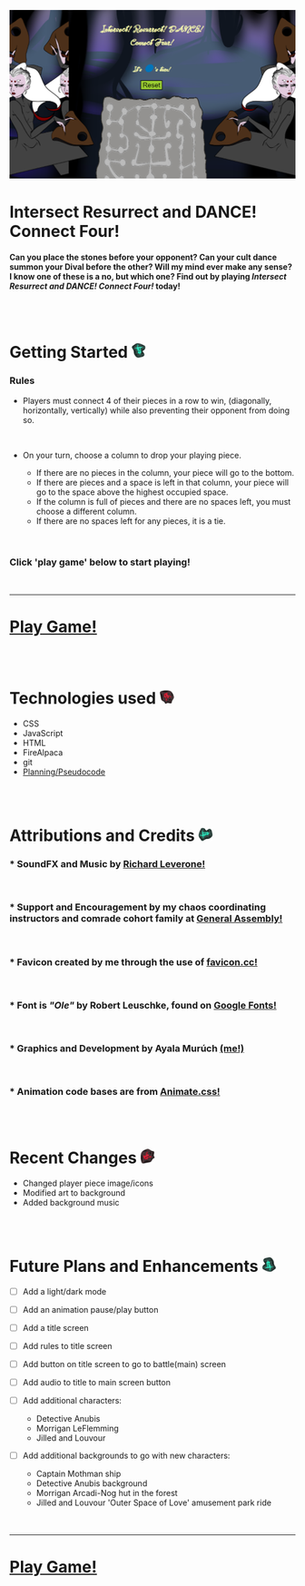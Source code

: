<!-- game image here -->
![Game Screenshot](assets/images/Screenshot_20221222_110432.png)


 # Intersect Resurrect and DANCE! Connect Four!



#### Can you place the stones before your opponent? Can your cult dance summon your Dival before the other? Will my mind ever make any sense? I know one of these is a no, but which one? Find out by playing *Intersect Resurrect and DANCE! Connect Four!* today!

<br>
<br>

# Getting Started <img src="assets/images/cyan_sigil_1.png" alt="stone icon" width="25">  

### Rules
* Players must connect 4 of their pieces in a row to win, (diagonally, horizontally, vertically) while also preventing their opponent from doing so.
<br>

* On your turn, choose a column to drop your playing piece. 
    
    - If there are no pieces in the column, your piece will go to the bottom. 
    - If there are pieces and a space is left in that column, your piece will go to the space above the highest occupied space. 
    - If the column is full of pieces and there are no spaces left, you must choose a different column.
    - If there are no spaces left for any pieces, it is a tie.
<br>

### Click 'play game' below to start playing! 
<br>

---

# [Play Game!](https://intersect-resurrect-and-dance-c4.netlify.app/ "link to game")

<br>
<br>

# Technologies used <img src="assets/images/red_sigil_1.png" alt="stone icon" width="25">  

* CSS 
* JavaScript
* HTML
* FireAlpaca
* git
* [Planning/Pseudocode](https://docs.google.com/document/d/1w5DGXwZ7LdfSgmjjILCHvqyxNmkBbq5HKk6fkJ9SR4s/edit#heading=h.21wptgo2t5wd "google doc planning and pseudocode")

<br>
<br>

# Attributions and Credits <img src="assets/images/cyan_sigil_2.png" alt="stone icon" width="25">  
### * SoundFX and Music by [Richard Leverone!](https://www.bandmix.com/richard-leverone/ "Richard Leverone's homepage")

<br>

### * Support and Encouragement by my chaos coordinating instructors and comrade cohort family at [General Assembly!](https://generalassemb.ly/ "my LinkedIn")

<br>

### * Favicon created by me through the use of [favicon.cc!](https://www.favicon.cc/ "favicon.cc website")

<br>

### * Font is _"Ole"_ by Robert Leuschke, found on [Google Fonts!](https://fonts.google.com/?query=Robert+Leuschke "link to Google Fonts query of Robert Leuschke's fonts")

<br>

### * Graphics and Development by Ayala Murúch [(me!)](https://www.linkedin.com/in/ayalamuruch/ "my LinkedIn")

<br>

### * Animation code bases are from [Animate.css!](https://animate.style/ "animate.css website")

<br>
<br>

# Recent Changes <img src="assets/images/red_sigil_2.png" alt="stone icon" width="25">
* Changed player piece image/icons
* Modified art to background
* Added background music

<br>
<br>

# Future Plans and Enhancements <img src="assets/images/cyan_sigil_3.png" alt="stone icon" width="25">

- [ ] Add a light/dark mode
- [ ] Add an animation pause/play button
- [ ] Add a title screen
- [ ] Add rules to title screen
- [ ] Add button on title screen to go to battle(main) screen
- [ ] Add audio to title to main screen button
- [ ] Add additional characters:

  - Detective Anubis
  - Morrigan LeFlemming
  - Jilled and Louvour

- [ ] Add additional backgrounds to go with new characters:

  - Captain Mothman ship
  - Detective Anubis background
  - Morrigan Arcadi-Nog hut in the forest
  - Jilled and Louvour 'Outer Space of Love' amusement park ride
  <br>
  <br>
---
# [Play Game!](https://intersect-resurrect-and-dance-c4.netlify.app/ "link to game")
